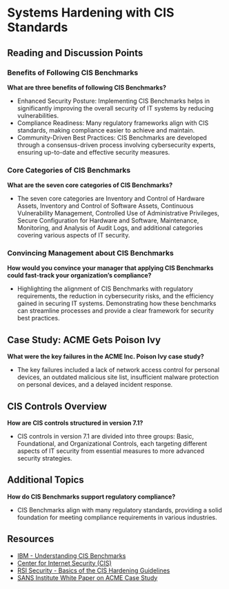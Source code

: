 # Systems Hardening with CIS Standards

## Reading and Discussion Points

### Benefits of Following CIS Benchmarks
**What are three benefits of following CIS Benchmarks?**
- Enhanced Security Posture: Implementing CIS Benchmarks helps in significantly improving the overall security of IT systems by reducing vulnerabilities.
- Compliance Readiness: Many regulatory frameworks align with CIS standards, making compliance easier to achieve and maintain.
- Community-Driven Best Practices: CIS Benchmarks are developed through a consensus-driven process involving cybersecurity experts, ensuring up-to-date and effective security measures.

### Core Categories of CIS Benchmarks
**What are the seven core categories of CIS Benchmarks?**
- The seven core categories are Inventory and Control of Hardware Assets, Inventory and Control of Software Assets, Continuous Vulnerability Management, Controlled Use of Administrative Privileges, Secure Configuration for Hardware and Software, Maintenance, Monitoring, and Analysis of Audit Logs, and additional categories covering various aspects of IT security.

### Convincing Management about CIS Benchmarks
**How would you convince your manager that applying CIS Benchmarks could fast-track your organization’s compliance?**
- Highlighting the alignment of CIS Benchmarks with regulatory requirements, the reduction in cybersecurity risks, and the efficiency gained in securing IT systems. Demonstrating how these benchmarks can streamline processes and provide a clear framework for security best practices.

## Case Study: ACME Gets Poison Ivy
**What were the key failures in the ACME Inc. Poison Ivy case study?**
- The key failures included a lack of network access control for personal devices, an outdated malicious site list, insufficient malware protection on personal devices, and a delayed incident response.

## CIS Controls Overview
**How are CIS controls structured in version 7.1?**
- CIS controls in version 7.1 are divided into three groups: Basic, Foundational, and Organizational Controls, each targeting different aspects of IT security from essential measures to more advanced security strategies.

## Additional Topics
**How do CIS Benchmarks support regulatory compliance?**
- CIS Benchmarks align with many regulatory standards, providing a solid foundation for meeting compliance requirements in various industries.

## Resources
- [IBM - Understanding CIS Benchmarks](https://www.ibm.com/topics/cis-benchmarks)
- [Center for Internet Security (CIS)](https://www.cisecurity.org/)
- [RSI Security - Basics of the CIS Hardening Guidelines](https://blog.rsisecurity.com/basics-of-the-cis-hardening-guidelines/)
- [SANS Institute White Paper on ACME Case Study](https://www.sans.org/white-papers/36957/)
